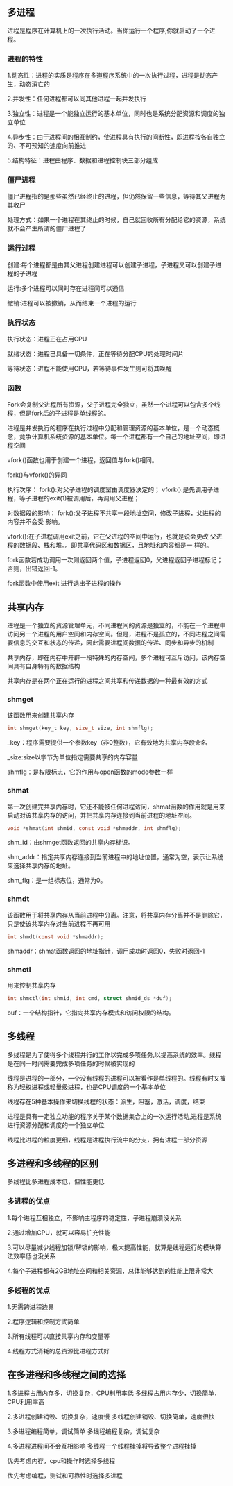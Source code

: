 ## 多进程

进程是程序在计算机上的一次执行活动。当你运行一个程序,你就启动了一个进程。

### 进程的特性

1.动态性：进程的实质是程序在多道程序系统中的一次执行过程，进程是动态产生，动态消亡的

2.并发性：任何进程都可以同其他进程一起并发执行

3.独立性：进程是一个能独立运行的基本单位，同时也是系统分配资源和调度的独立单位

4.异步性：由于进程间的相互制约，使进程具有执行的间断性，即进程按各自独立的、不可预知的速度向前推进

5.结构特征：进程由程序、数据和进程控制块三部分组成

### 僵尸进程

僵尸进程指的是那些虽然已经终止的进程，但仍然保留一些信息，等待其父进程为其收尸

处理方式：如果一个进程在其终止的时候，自己就回收所有分配给它的资源，系统就不会产生所谓的僵尸进程了

### 运行过程

创建:每个进程都是由其父进程创建进程可以创建子进程，子进程又可以创建子进程的子进程

运行:多个进程可以同时存在进程间可以通信

撤销:进程可以被撤销，从而结束一个进程的运行

### 执行状态

执行状态：进程正在占用CPU

就绪状态：进程已具备一切条件，正在等待分配CPU的处理时间片

等待状态：进程不能使用CPU，若等待事件发生则可将其唤醒

### 函数

Fork会复制父进程所有资源，父子进程完全独立，虽然一个进程可以包含多个线程，但是fork后的子进程是单线程的。

进程是并发执行的程序在执行过程中分配和管理资源的基本单位，是一个动态概念，竟争计算机系统资源的基本单位。每一个进程都有一个自己的地址空间，即进程空间

vfork()函数也用于创建一个进程，返回值与fork()相同。

fork()与vfork()的异同

执行次序： 
fork():对父子进程的调度室由调度器决定的； 
vfork():是先调用子进程，等子进程的exit(1)被调用后，再调用父进程；

对数据段的影响： 
fork():父子进程不共享一段地址空间，修改子进程，父进程的内容并不会受 影响。

vfork():在子进程调用exit之前，它在父进程的空间中运行，也就是说会更改 父进程的数据段、栈和堆。。即共享代码区和数据区，且地址和内容都是一 样的。

fork函数若成功调用一次则返回两个值，子进程返回0，父进程返回子进程标记；否则，出错返回-1。

fork函数中使用exit 进行退出子进程的操作

## 共享内存

进程是一个独立的资源管理单元，不同进程间的资源是独立的，不能在一个进程中访问另一个进程的用户空间和内存空间。但是，进程不是孤立的，不同进程之间需要信息的交互和状态的传递，因此需要进程间数据的传递、同步和异步的机制

共享内存，即在内存中开辟一段特殊的内存空间，多个进程可互斥访问，该内存空间具有自身特有的数据结构

共享内存是在两个正在运行的进程之间共享和传递数据的一种最有效的方式

### shmget

该函数用来创建共享内存

```c
int shmget(key_t key, size_t size, int shmflg);
```

_key：程序需要提供一个参数key（非0整数），它有效地为共享内存段命名

_size:size以字节为单位指定需要共享的内存容量

shmflg：是权限标志，它的作用与open函数的mode参数一样

### shmat

第一次创建完共享内存时，它还不能被任何进程访问，shmat函数的作用就是用来启动对该共享内存的访问，并把共享内存连接到当前进程的地址空间。

```c
void *shmat(int shmid, const void *shmaddr, int shmflg);
```

shm_id：由shmget函数返回的共享内存标识。

shm_addr：指定共享内存连接到当前进程中的地址位置，通常为空，表示让系统来选择共享内存的地址。

shm_flg：是一组标志位，通常为0。

### shmdt

该函数用于将共享内存从当前进程中分离。注意，将共享内存分离并不是删除它，只是使该共享内存对当前进程不再可用

```c
int shmdt(const void *shmaddr);
```

shmaddr：shmat函数返回的地址指针，调用成功时返回0，失败时返回-1

### shmctl

用来控制共享内存

```c
int shmctl(int shmid, int cmd, struct shmid_ds *duf);
```

buf：一个结构指针，它指向共享内存模式和访问权限的结构。

## 多线程

多线程是为了使得多个线程并行的工作以完成多项任务,以提高系统的效率。线程是在同一时间需要完成多项任务的时候被实现的

线程是进程的一部分，一个没有线程的进程可以被看作是单线程的。线程有时又被称为轻权进程或轻量级进程，也是CPU调度的一个基本单位

线程存在5种基本操作来切换线程的状态：派生，阻塞，激活，调度，结束

进程是具有一定独立功能的程序关于某个数据集合上的一次运行活动,进程是系统进行资源分配和调度的一个独立单位

线程比进程的粒度更细，线程是进程执行流中的分支，拥有进程一部分资源

## 多进程和多线程的区别

多线程比多进程成本低，但性能更低

### 多进程的优点

1.每个进程互相独立，不影响主程序的稳定性，子进程崩溃没关系

2.通过增加CPU，就可以容易扩充性能

3.可以尽量减少线程加锁/解锁的影响，极大提高性能，就算是线程运行的模块算法效率低也没关系

4.每个子进程都有2GB地址空间和相关资源，总体能够达到的性能上限非常大

### 多线程的优点

1.无需跨进程边界

2.程序逻辑和控制方式简单

3.所有线程可以直接共享内存和变量等

4.线程方式消耗的总资源比进程方式好

## 在多进程和多线程之间的选择

1.多进程占用内存多，切换复杂，CPU利用率低	多线程占用内存少，切换简单，CPU利用率高

2.多进程创建销毁、切换复杂，速度慢	多线程创建销毁、切换简单，速度很快

3.多进程编程简单，调试简单	多线程编程复杂，调试复杂

4.多进程进程间不会互相影响	多线程一个线程挂掉将导致整个进程挂掉

优先考虑内存，cpu和操作时选择多线程

优先考虑编程，测试和可靠性时选择多进程



